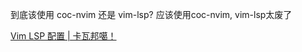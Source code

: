 到底该使用 coc-nvim  还是 vim-lsp?
应该使用coc-nvim, vim-lsp太废了

[Vim LSP 配置 | 卡瓦邦噶！](https://www.kawabangga.com/posts/3745)